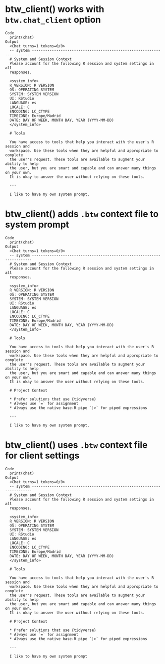 # btw_client() works with `btw.chat_client` option

    Code
      print(chat)
    Output
      <Chat turns=1 tokens=0/0>
      -- system ----------------------------------------------------------------------
      # System and Session Context
      Please account for the following R session and system settings in all 
      responses.
      
      <system_info>
      R_VERSION: R VERSION
      OS: OPERATING SYSTEM
      SYSTEM: SYSTEM VERSION
      UI: RStudio
      LANGUAGE: es
      LOCALE: C
      ENCODING: LC_CTYPE
      TIMEZONE: Europe/Madrid
      DATE: DAY OF WEEK, MONTH DAY, YEAR (YYYY-MM-DD)
      </system_info>
      
      # Tools
      
      You have access to tools that help you interact with the user's R session and 
      workspace. Use these tools when they are helpful and appropriate to complete 
      the user's request. These tools are available to augment your ability to help 
      the user, but you are smart and capable and can answer many things on your own.
      It is okay to answer the user without relying on these tools.
      
      ---
      
      I like to have my own system prompt.

# btw_client() adds `.btw` context file to system prompt

    Code
      print(chat)
    Output
      <Chat turns=1 tokens=0/0>
      -- system ----------------------------------------------------------------------
      # System and Session Context
      Please account for the following R session and system settings in all 
      responses.
      
      <system_info>
      R_VERSION: R VERSION
      OS: OPERATING SYSTEM
      SYSTEM: SYSTEM VERSION
      UI: RStudio
      LANGUAGE: es
      LOCALE: C
      ENCODING: LC_CTYPE
      TIMEZONE: Europe/Madrid
      DATE: DAY OF WEEK, MONTH DAY, YEAR (YYYY-MM-DD)
      </system_info>
      
      # Tools
      
      You have access to tools that help you interact with the user's R session and 
      workspace. Use these tools when they are helpful and appropriate to complete 
      the user's request. These tools are available to augment your ability to help 
      the user, but you are smart and capable and can answer many things on your own.
      It is okay to answer the user without relying on these tools.
      
      # Project Context
      
      * Prefer solutions that use {tidyverse}
      * Always use `=` for assignment
      * Always use the native base-R pipe `|>` for piped expressions
      
      ---
      
      I like to have my own system prompt.

# btw_client() uses `.btw` context file for client settings

    Code
      print(chat)
    Output
      <Chat turns=1 tokens=0/0>
      -- system ----------------------------------------------------------------------
      # System and Session Context
      Please account for the following R session and system settings in all 
      responses.
      
      <system_info>
      R_VERSION: R VERSION
      OS: OPERATING SYSTEM
      SYSTEM: SYSTEM VERSION
      UI: RStudio
      LANGUAGE: es
      LOCALE: C
      ENCODING: LC_CTYPE
      TIMEZONE: Europe/Madrid
      DATE: DAY OF WEEK, MONTH DAY, YEAR (YYYY-MM-DD)
      </system_info>
      
      # Tools
      
      You have access to tools that help you interact with the user's R session and 
      workspace. Use these tools when they are helpful and appropriate to complete 
      the user's request. These tools are available to augment your ability to help 
      the user, but you are smart and capable and can answer many things on your own.
      It is okay to answer the user without relying on these tools.
      
      # Project Context
      
      * Prefer solutions that use {tidyverse}
      * Always use `=` for assignment
      * Always use the native base-R pipe `|>` for piped expressions
      
      ---
      
      I like to have my own system prompt

